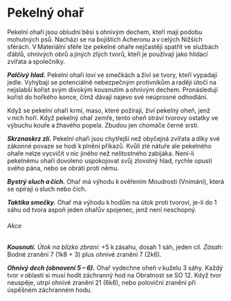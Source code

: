 # Pekelný ohař
  
Pekelní ohaři jsou obludní běsi s ohnivým dechem, kteří mají podobu mohutných psů. Nachází se na bojištích Acheronu a v celých Nižších sférách. V Materiální sféře lze pekelné ohaře nejčastěji spatřit ve službách ďáblů, ohnivých obrů a jiných zlých tvorů, kteří je používají jako hlídací zvířata a společníky.
  
***Palčivý hlad.*** Pekelní ohaři loví ve smečkách a živí se tvory, kteří vypadají jedle. Vyhýbají se potenciálně nebezpečným protivníkům a raději útočí na nejslabší kořist svým divokým kousnutím a ohnivým dechem. Pronásledují kořist do hořkého konce, čímž dávají najevo své neúprosné odhodlání.
  
Když se pekelní ohaři krmí, maso, které požírají, živí pekelný oheň, jenž v nich hoří. Když pekelný ohař zemře, tento oheň stráví tvorovy ostatky ve výbuchu kouře a žhavého popela. Zbudou jen chomáče černé srsti.
  
***Skrznaskrz zlí.*** Pekelní ohaři jsou chytřejší než obyčejná zvířata a díky své zákonné povaze se hodí k plnění příkazů. Kvůli zlé nátuře ale pekelného ohaře nelze vycvičit v nic jiného než nelítostného zabijáka. Není-li pekelnému ohaři dovoleno uspokojovat svůj zlovolný hlad, rychle opustí svého pána, nebo se obrátí proti němu.
  
<Monster 
    title="Pekelný ohař"
    subtitle="Střední běs, zákonné zlo"
    armor-class="15 (přirozená zbroj)"
    hit-points="45 (7k8 + 14)"
    speed="10 sáhů"
    str="17 (+3)"
    dex="12 (+1)"
    con="14 (+2)"
    int="6 (-2)"
    wis="13 (+1)"
    cha="6 (-2)"
    saving-throws=""
    skills="Vnímání +5"
    damage-vulnerabilities=""
    damage-resistances=""
    damage-immunities="ohnivá"
    condition-immunities=""
    senses="vidění ve mě 12 sáhů, pasivní Vnímání 15"
    languages="rozumí ďábelštině, ale neumí mluvit"
    challenge="3 (700 ZK)"
    > 

***Bystrý sluch a čich.*** Ohař má výhodu k ověřením Moudrosti (Vnímání), která se opírají o sluch nebo čich.
  
***Taktika smečky.*** Ohař má výhodu k hodům na útok proti tvorovi, je-li do 1 sáhu od tvora aspoň jeden ohařův spojenec, jenž není neschopný.
  
###### Akce
  
***Kousnutí.*** *Útok na blízko zbraní:* +5 k zásahu, dosah 1 sáh, jeden cíl. *Zásah:* Bodné zranění 7 (1k8 + 3) plus ohnivé zranění 7 (2k6).
  
***Ohnivý dech (obnovení 5 – 6).*** Ohař vydechne oheň v kuželu 3 sáhy. Každý tvor v oblasti si musí hodit záchranný hod na Obratnost se SO 12. Když tvor neuspěje, utrpí ohnivé zranění 21 (6k6), nebo poloviční zranění při úspěšném záchranném hodu.

</Monster>
